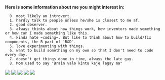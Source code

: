 **Here is some information about me you might interest in:**
```  
  0. most likely an introvert.
  1. hardly talk to people unless he/she is closest to me af. 
  2. good observer. 
  3. always thinks about how things work, how inventors made something or how can I made something like this.  
  4. kinda hate ~coding~, But like to think about how to build/fix components, the R part of `R&D`. 
  5. love experimenting with things. 
  6. want to build something on my own so that I don't need to code every day. 
  7. doesn't get things done in time, always the late guy.
  8. Mom used to say "Brain valo kintu kaje lagay na"
```
![](https://github-profile-summary-cards.vercel.app/api/cards/profile-details?username=jhm69&theme=nord_dark) ![](https://github-profile-summary-cards.vercel.app/api/cards/stats?username=jhm69&theme=github_dark) ![](https://github-profile-summary-cards.vercel.app/api/cards/repos-per-language?username=jhm69&theme=github_dark)
 ![](https://github-profile-summary-cards.vercel.app/api/cards/productive-time?username=jhm69&theme=github_dark) ![](https://github-profile-summary-cards.vercel.app/api/cards/most-commit-language?username=jhm69&theme=github_dark)
